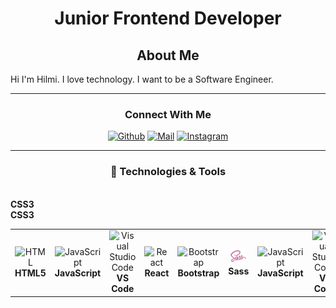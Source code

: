 

<h1 align="center">Junior Frontend Developer</h1>


<h2 align="center"> About Me</h2>
<div align="justify">
   Hi I'm Hilmi. I love technology. I want to be a Software Engineer.
</div>





----

<h3 align="center">Connect With Me</h3>

<div align=center>


[![Github](https://img.shields.io/badge/GitHub-100000?style=for-the-badge&logo=github&logoColor=white)](https://github.com/HilmiKilavuz)
[![Mail](https://img.shields.io/badge/Gmail-D14836?style=for-the-badge&logo=gmail&logoColor=white)](mailto:kilavuzhilmi@gmail.com)
[![Instagram](https://img.shields.io/badge/Instagram-E4405F?style=for-the-badge&logo=instagram&logoColor=white)](https://www.instagram.com/hilmi.klvz/)

</div>

----

<h3 align="center">🔧 Technologies & Tools</h3>

<table align="center">
  <tr>
    <td align="center" height="40" width="40">
      <img
        src="https://cdn.jsdelivr.net/gh/devicons/devicon/icons/html5/html5-plain.svg"
        width="25"
        height="25"
        alt="HTML"
      />
      <br /><strong>HTML5</strong>
    </td>
      <br /><strong>CSS3</strong>
</td>
<td align="center" height="40" width="40">
  <img
    src="https://cdn.jsdelivr.net/gh/devicons/devicon/icons/javascript/javascript-plain.svg"
    width="25"
    height="25"
    alt="JavaScript"
  />
  <br /><strong>JavaScript</strong>
</td>
<td align="center" height="40" width="40">
  <img
    src="https://cdn.jsdelivr.net/gh/devicons/devicon/icons/vscode/vscode-original.svg"
    width="25"
    height="25"
    alt="Visual Studio Code"
  />
  <br /><strong>VS Code</strong>
</td>
<td align="center" height="40" width="40">
  <img
    src="https://cdn.jsdelivr.net/gh/devicons/devicon/icons/react/react-original.svg"
    width="25"
    height="25"
    alt="React"
  />
  <br /><strong>React</strong>
</td>
<td align="center" height="40" width="40">
  <img
    src="https://cdn.jsdelivr.net/gh/devicons/devicon/icons/bootstrap/bootstrap-plain.svg"
    width="25"
    height="25"
    alt="Bootstrap"
  />
  <br /><strong>Bootstrap</strong>
</td>
<td align="center" height="40" width="40">
  <img
    src="https://raw.githubusercontent.com/devicons/devicon/master/icons/sass/sass-original.svg"
    width="25"
    height="25"
    alt="Sass"
  />
  <br /><strong>Sass</strong>
</td>  
      <br /><strong>CSS3</strong>
     </td>
     <td align="center" height="40" width="40">
      <img
        src="https://cdn.jsdelivr.net/gh/devicons/devicon/icons/javascript/javascript-plain.svg"
        width="25"
        height="25"
        alt="JavaScript"
      />
      <br /><strong>JavaScript</strong>
    </td>
    <td align="center" height="40" width="40">
      <img
        src="https://cdn.jsdelivr.net/gh/devicons/devicon/icons/vscode/vscode-original.svg"
        width="25"
        height="25"
        alt="Visual Studio Code"
      />
      <br /><strong>VS Code</strong>
    </td>
    <td align="center" height="40" width="40">
      <img
        src="https://cdn.jsdelivr.net/gh/devicons/devicon/icons/react/react-original.svg"
        width="25"
        height="25"
        alt="React"
      />
      <br /><strong>React</strong>
    </td>
    <td align="center" height="40" width="40">
      <img
        src="https://cdn.jsdelivr.net/gh/devicons/devicon/icons/bootstrap/bootstrap-plain.svg"
        width="25"
        height="25"
        alt="Bootstrap"
      />
      <br /><strong>Bootstrap</strong>
    </td>
    <td align="center" height="40" width="40">
      <img
        src="https://raw.githubusercontent.com/devicons/devicon/master/icons/sass/sass-original.svg"
        width="25"
        height="25"
        alt="Sass"
      />
      <br /><strong>Sass</strong>
    </td>
  </tr>
</table>
